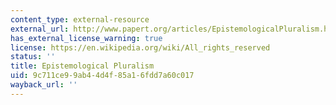 ```yaml
---
content_type: external-resource
external_url: http://www.papert.org/articles/EpistemologicalPluralism.html
has_external_license_warning: true
license: https://en.wikipedia.org/wiki/All_rights_reserved
status: ''
title: Epistemological Pluralism
uid: 9c711ce9-9ab4-4d4f-85a1-6fdd7a60c017
wayback_url: ''
---
```

